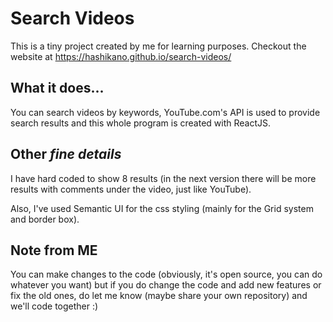 # Search Videos
This is a tiny project created by me for learning purposes.
Checkout the website at https://hashikano.github.io/search-videos/

## What it does...
You can search videos by keywords, YouTube.com's API is used to provide search results and this whole program is created with ReactJS.

## Other *fine details*
I have hard coded to show 8 results (in the next version there will be more results with comments under the video, just like YouTube).

Also, I've used Semantic UI for the css styling (mainly for the Grid system and border box).

## Note from **ME**
You can make changes to the code (obviously, it's open source, you can do whatever you want) but if you do change the code and add new features or fix the old ones, do let me know (maybe share your own repository) and we'll code together :)